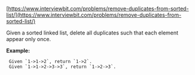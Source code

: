 [https://www.interviewbit.com/problems/remove-duplicates-from-sorted-list/](https://www.interviewbit.com/problems/remove-duplicates-from-sorted-list/)

Given a sorted linked list, delete all duplicates such that each element appear only once.

**Example:**
```
 Given `1->1->2`, return `1->2`.
 Given `1->1->2->3->3`, return `1->2->3`.
```
